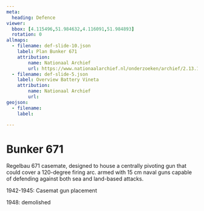 ```yaml
---
meta:
  heading: Defence
viewer:
  bbox: [4.115496,51.984632,4.116091,51.984893]
  rotation: 0
allmaps:
  - filename: def-slide-10.json
    label: Plan Bunker 671
    attribution:
        name: Nationaal Archief
        url: https://www.nationaalarchief.nl/onderzoeken/archief/2.13.167/invnr/717/file/NL-HaNA_2.13.167_717_01?eadID=2.13.167&unitID=717&query=
  - filename: def-slide-5.json
    label: Overview Battery Vineta
    attribution: 
        name: Nationaal Archief
        url: 
geojson:
  - filename: 
    label:

---
```


# Bunker 671

Regelbau 671 casemate, designed to house a centrally pivoting gun that could cover a 120-degree firing arc. armed with 15 cm naval guns capable of defending against both sea and land-based attacks.

1942-1945: Casemat gun placement

1948: demolished 